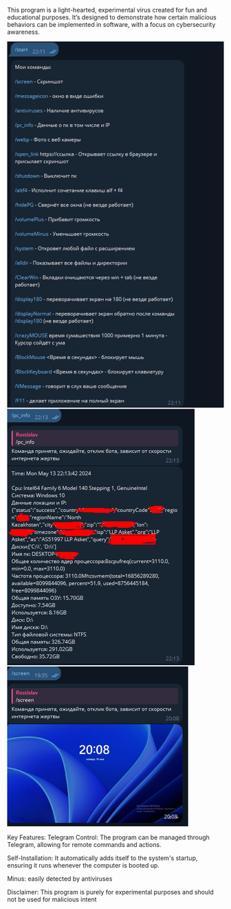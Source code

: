 This program is a light-hearted, experimental virus created for fun and educational purposes. It’s designed to demonstrate how certain malicious behaviors can be implemented in software, with a focus on cybersecurity awareness.

![Screenshot](https://github.com/PoweRFullGG/MiniTrojan/blob/main/Screenshot_235.png)
![Screenshot](https://github.com/PoweRFullGG/MiniTrojan/blob/main/Screenshot_236.png)
![Screenshot](https://github.com/PoweRFullGG/MiniTrojan/blob/main/Screenshot_237.png)

Key Features:
Telegram Control: The program can be managed through Telegram, allowing for remote commands and actions.

Self-Installation: It automatically adds itself to the system's startup, ensuring it runs whenever the computer is booted up.

Minus: easily detected by antiviruses

Disclaimer:
This program is purely for experimental purposes and should not be used for malicious intent
